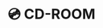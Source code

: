 ---
title: "💿 CD-ROOM"
image: "/assets/images/projects/cd_room.png"
release: 2020
link: https://charliebluewood.itch.io/cd-room
description: A game developed for the Disc Room Game Jam about a character that shoots CDs, but they are also its health.
short-description: Your bullets are your health.
remarkable: true
---
